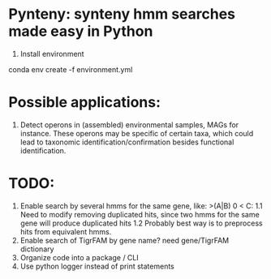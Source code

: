 # Pynteny: synteny hmm searches made easy in Python

1. Install environment

conda env create -f environment.yml

# Possible applications:

1. Detect operons in (assembled) environmental samples, MAGs for instance. These operons may be specific of certain taxa, which could lead to taxonomic identification/confirmation besides functional identification.


# TODO: 
1. Enable search by several hmms for the same gene, like: >(A|B) 0 < C:
   1.1 Need to modify removing duplicated hits, since two hmms for the same gene will produce duplicated hits
   1.2 Probably best way is to preprocess hits from equivalent hmms.
2. Enable search of TigrFAM by gene name? need gene/TigrFAM dictionary
3. Organize code into a package / CLI
4. Use python logger instead of print statements
